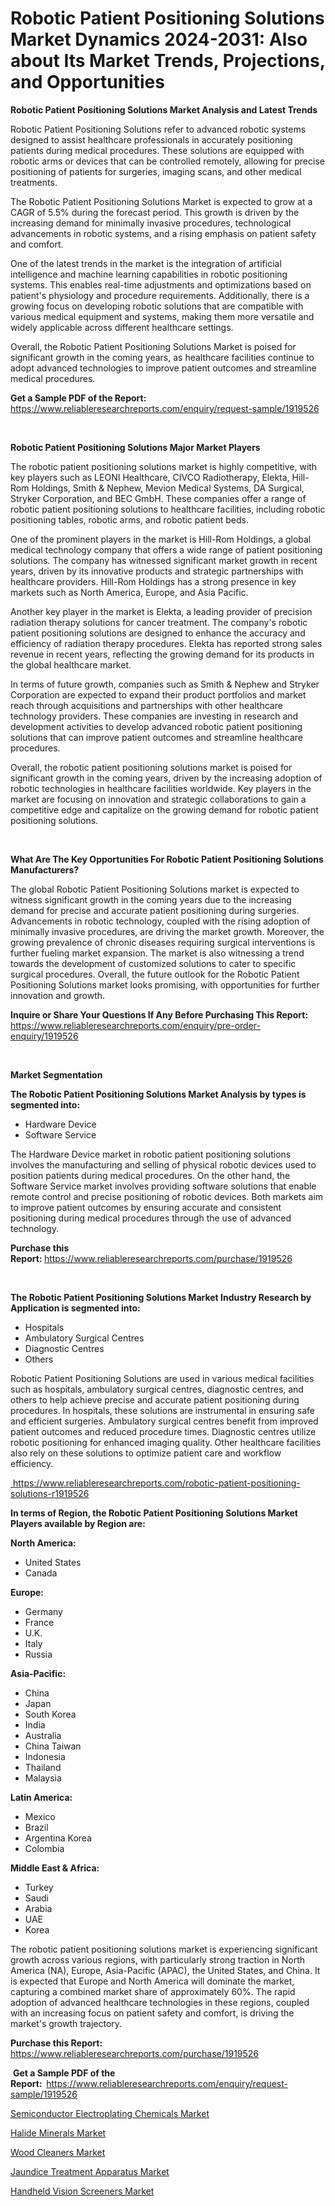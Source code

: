 <p><h1>Robotic Patient Positioning Solutions Market Dynamics 2024-2031: Also about Its Market Trends, Projections, and Opportunities</h1></p><p><strong>Robotic Patient Positioning Solutions Market Analysis and Latest Trends</strong></p>
<p><p>Robotic Patient Positioning Solutions refer to advanced robotic systems designed to assist healthcare professionals in accurately positioning patients during medical procedures. These solutions are equipped with robotic arms or devices that can be controlled remotely, allowing for precise positioning of patients for surgeries, imaging scans, and other medical treatments.</p><p>The Robotic Patient Positioning Solutions Market is expected to grow at a CAGR of 5.5% during the forecast period. This growth is driven by the increasing demand for minimally invasive procedures, technological advancements in robotic systems, and a rising emphasis on patient safety and comfort.</p><p>One of the latest trends in the market is the integration of artificial intelligence and machine learning capabilities in robotic positioning systems. This enables real-time adjustments and optimizations based on patient's physiology and procedure requirements. Additionally, there is a growing focus on developing robotic solutions that are compatible with various medical equipment and systems, making them more versatile and widely applicable across different healthcare settings.</p><p>Overall, the Robotic Patient Positioning Solutions Market is poised for significant growth in the coming years, as healthcare facilities continue to adopt advanced technologies to improve patient outcomes and streamline medical procedures.</p></p>
<p><strong>Get a Sample PDF of the Report:&nbsp;</strong> <a href="https://www.reliableresearchreports.com/enquiry/request-sample/1919526">https://www.reliableresearchreports.com/enquiry/request-sample/1919526</a></p>
<p>&nbsp;</p>
<p><strong>Robotic Patient Positioning Solutions Major Market Players</strong></p>
<p><p>The robotic patient positioning solutions market is highly competitive, with key players such as LEONI Healthcare, CIVCO Radiotherapy, Elekta, Hill-Rom Holdings, Smith & Nephew, Mevion Medical Systems, DA Surgical, Stryker Corporation, and BEC GmbH. These companies offer a range of robotic patient positioning solutions to healthcare facilities, including robotic positioning tables, robotic arms, and robotic patient beds.</p><p>One of the prominent players in the market is Hill-Rom Holdings, a global medical technology company that offers a wide range of patient positioning solutions. The company has witnessed significant market growth in recent years, driven by its innovative products and strategic partnerships with healthcare providers. Hill-Rom Holdings has a strong presence in key markets such as North America, Europe, and Asia Pacific.</p><p>Another key player in the market is Elekta, a leading provider of precision radiation therapy solutions for cancer treatment. The company's robotic patient positioning solutions are designed to enhance the accuracy and efficiency of radiation therapy procedures. Elekta has reported strong sales revenue in recent years, reflecting the growing demand for its products in the global healthcare market.</p><p>In terms of future growth, companies such as Smith & Nephew and Stryker Corporation are expected to expand their product portfolios and market reach through acquisitions and partnerships with other healthcare technology providers. These companies are investing in research and development activities to develop advanced robotic patient positioning solutions that can improve patient outcomes and streamline healthcare procedures.</p><p>Overall, the robotic patient positioning solutions market is poised for significant growth in the coming years, driven by the increasing adoption of robotic technologies in healthcare facilities worldwide. Key players in the market are focusing on innovation and strategic collaborations to gain a competitive edge and capitalize on the growing demand for robotic patient positioning solutions.</p></p>
<p>&nbsp;</p>
<p><strong>What Are The Key Opportunities For Robotic Patient Positioning Solutions Manufacturers?</strong></p>
<p><p>The global Robotic Patient Positioning Solutions market is expected to witness significant growth in the coming years due to the increasing demand for precise and accurate patient positioning during surgeries. Advancements in robotic technology, coupled with the rising adoption of minimally invasive procedures, are driving the market growth. Moreover, the growing prevalence of chronic diseases requiring surgical interventions is further fueling market expansion. The market is also witnessing a trend towards the development of customized solutions to cater to specific surgical procedures. Overall, the future outlook for the Robotic Patient Positioning Solutions market looks promising, with opportunities for further innovation and growth.</p></p>
<p><strong>Inquire or Share Your Questions If Any Before Purchasing This Report:</strong> <a href="https://www.reliableresearchreports.com/enquiry/pre-order-enquiry/1919526">https://www.reliableresearchreports.com/enquiry/pre-order-enquiry/1919526</a></p>
<p>&nbsp;</p>
<p><strong>Market Segmentation</strong></p>
<p><strong>The Robotic Patient Positioning Solutions Market Analysis by types is segmented into:</strong></p>
<p><ul><li>Hardware Device</li><li>Software Service</li></ul></p>
<p><p>The Hardware Device market in robotic patient positioning solutions involves the manufacturing and selling of physical robotic devices used to position patients during medical procedures. On the other hand, the Software Service market involves providing software solutions that enable remote control and precise positioning of robotic devices. Both markets aim to improve patient outcomes by ensuring accurate and consistent positioning during medical procedures through the use of advanced technology.</p></p>
<p><strong>Purchase this Report:&nbsp;</strong><a href="https://www.reliableresearchreports.com/purchase/1919526">https://www.reliableresearchreports.com/purchase/1919526</a></p>
<p>&nbsp;</p>
<p><strong>The Robotic Patient Positioning Solutions Market Industry Research by Application is segmented into:</strong></p>
<p><ul><li>Hospitals</li><li>Ambulatory Surgical Centres</li><li>Diagnostic Centres</li><li>Others</li></ul></p>
<p><p>Robotic Patient Positioning Solutions are used in various medical facilities such as hospitals, ambulatory surgical centres, diagnostic centres, and others to help achieve precise and accurate patient positioning during procedures. In hospitals, these solutions are instrumental in ensuring safe and efficient surgeries. Ambulatory surgical centres benefit from improved patient outcomes and reduced procedure times. Diagnostic centres utilize robotic positioning for enhanced imaging quality. Other healthcare facilities also rely on these solutions to optimize patient care and workflow efficiency.</p></p>
<p><a href="https://www.reliableresearchreports.com/robotic-patient-positioning-solutions-r1919526">&nbsp;https://www.reliableresearchreports.com/robotic-patient-positioning-solutions-r1919526</a></p>
<p><strong>In terms of Region, the Robotic Patient Positioning Solutions Market Players available by Region are:</strong></p>
<p>
    <p> <strong> North America: </strong>
        <ul>
            <li>United States</li>
            <li>Canada</li>
        </ul>
        </p> 
    <p> <strong> Europe: </strong>
        <ul>
            <li>Germany</li>
            <li>France</li>
            <li>U.K.</li>
            <li>Italy</li>
            <li>Russia</li>
        </ul>
        </p> 
    <p> <strong> Asia-Pacific: </strong>
        <ul>
            <li>China</li>
            <li>Japan</li>
            <li>South Korea</li>
            <li>India</li>
            <li>Australia</li>
            <li>China Taiwan</li>
            <li>Indonesia</li>
            <li>Thailand</li>
            <li>Malaysia</li>
        </ul>
        </p> 
    <p> <strong> Latin America: </strong>
        <ul>
            <li>Mexico</li>
            <li>Brazil</li>
            <li>Argentina Korea</li>
            <li>Colombia</li>
        </ul>
        </p> 
    <p> <strong> Middle East & Africa: </strong>
        <ul>
            <li>Turkey</li>
            <li>Saudi</li>
            <li>Arabia</li>
            <li>UAE</li>
            <li>Korea</li>
        </ul>
    </p>
    </p>
<p><p>The robotic patient positioning solutions market is experiencing significant growth across various regions, with particularly strong traction in North America (NA), Europe, Asia-Pacific (APAC), the United States, and China. It is expected that Europe and North America will dominate the market, capturing a combined market share of approximately 60%. The rapid adoption of advanced healthcare technologies in these regions, coupled with an increasing focus on patient safety and comfort, is driving the market's growth trajectory.</p></p>
<p><strong>Purchase this Report: </strong><a href="https://www.reliableresearchreports.com/purchase/1919526">https://www.reliableresearchreports.com/purchase/1919526</a></p>
<p>&nbsp;<strong>Get a Sample PDF of the Report:&nbsp;&nbsp;</strong><a href="https://www.reliableresearchreports.com/enquiry/request-sample/1919526">https://www.reliableresearchreports.com/enquiry/request-sample/1919526</a></p>
<p><strong></strong></p>
<p><p><a href="https://issuu.com/reportprime-2/docs/semiconductor-electroplating-chemicals-market-size">Semiconductor Electroplating Chemicals Market</a></p><p><a href="https://www.linkedin.com/pulse/halide-minerals-market-size-outlook-forecast-2024-2031-nqihe?trackingId=tCasfWRNLEEmONhcslMXhQ%3D%3D">Halide Minerals Market</a></p><p><a href="https://www.linkedin.com/pulse/analyzing-wood-cleaners-market-global-industry-perspective-z8zye?trackingId=PE0nnGR0kGpyJO%2FuGbKNng%3D%3D">Wood Cleaners Market</a></p><p><a href="https://github.com/Chiragrp22/Market-Research-Report-List-4/blob/main/jaundice-treatment-apparatus-market.md">Jaundice Treatment Apparatus Market</a></p><p><a href="https://github.com/derrinmiltonellis35gcl/Market-Research-Report-List-2/blob/main/handheld-vision-screeners-market.md">Handheld Vision Screeners Market</a></p></p>